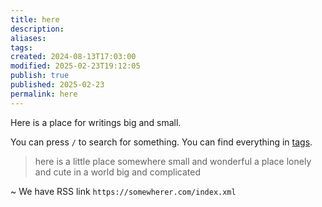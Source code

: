 ```yaml
---
title: here
description: 
aliases: 
tags: 
created: 2024-08-13T17:03:00
modified: 2025-02-23T19:12:05
publish: true
published: 2025-02-23
permalink: here
---
```


Here is a place for writings big and small.

You can press `/` to search for something. You can find everything in [tags](/tags).

> here is a little place
> somewhere small and wonderful
> a place lonely and cute
> in a world big and complicated

~ We have RSS link `https://somewherer.com/index.xml`
